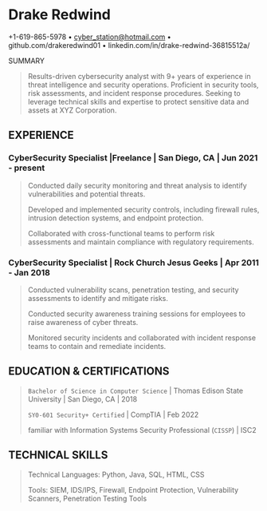 # Drake Redwind 
+1-619-865-5978 • cyber_station@hotmail.com • github.com/drakeredwind01 • linkedin.com/in/drake-redwind-36815512a/

SUMMARY
> Results-driven cybersecurity analyst with 9+ years of experience in threat intelligence and security operations. Proficient in security tools, risk assessments, and incident response procedures. Seeking to leverage technical skills and expertise to protect sensitive data and assets at XYZ Corporation.

## EXPERIENCE

### CyberSecurity Specialist |Freelance | San Diego, CA | Jun 2021 - present

> Conducted daily security monitoring and threat analysis to identify vulnerabilities and potential threats.
> 
> Developed and implemented security controls, including firewall rules, intrusion detection systems, and endpoint protection.
> 
> Collaborated with cross-functional teams to perform risk assessments and maintain compliance with regulatory requirements.

### CyberSecurity  Specialist | Rock Church Jesus Geeks | Apr 2011 - Jan 2018

> Conducted vulnerability scans, penetration testing, and security assessments to identify and mitigate risks.
> 
> Conducted security awareness training sessions for employees to raise awareness of cyber threats.
> 
> Monitored security incidents and collaborated with incident response teams to contain and remediate incidents.


## EDUCATION & CERTIFICATIONS
> `Bachelor of Science in Computer Science` | Thomas Edison State University | San Diego, CA | 2018
> 
> `SY0-601 Security+ Certified` | CompTIA | Feb 2022
> 
> familiar with Information Systems Security Professional (`CISSP`) | ISC2


## TECHNICAL SKILLS
> Technical Languages: Python, Java, SQL, HTML, CSS
> 
> Tools: SIEM, IDS/IPS, Firewall, Endpoint Protection, Vulnerability Scanners, Penetration Testing Tools





